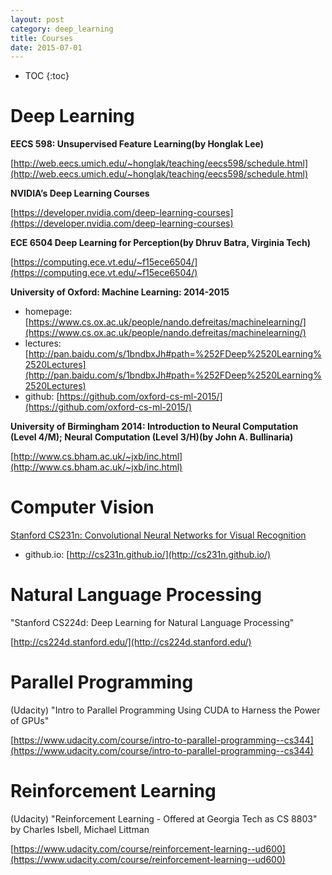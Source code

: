 ```yaml
---
layout: post
category: deep_learning
title: Courses
date: 2015-07-01
---
```


* TOC
{:toc}

# Deep Learning

**EECS 598: Unsupervised Feature Learning(by Honglak Lee)**

[http://web.eecs.umich.edu/~honglak/teaching/eecs598/schedule.html](http://web.eecs.umich.edu/~honglak/teaching/eecs598/schedule.html)

**NVIDIA’s Deep Learning Courses**

[https://developer.nvidia.com/deep-learning-courses](https://developer.nvidia.com/deep-learning-courses)

**ECE 6504 Deep Learning for Perception(by Dhruv Batra, Virginia Tech)**

[https://computing.ece.vt.edu/~f15ece6504/](https://computing.ece.vt.edu/~f15ece6504/)

**University of Oxford: Machine Learning: 2014-2015**

- homepage: [https://www.cs.ox.ac.uk/people/nando.defreitas/machinelearning/](https://www.cs.ox.ac.uk/people/nando.defreitas/machinelearning/)
- lectures: [http://pan.baidu.com/s/1bndbxJh#path=%252FDeep%2520Learning%2520Lectures](http://pan.baidu.com/s/1bndbxJh#path=%252FDeep%2520Learning%2520Lectures)
- github: [https://github.com/oxford-cs-ml-2015/](https://github.com/oxford-cs-ml-2015/)

**University of Birmingham 2014: Introduction to Neural Computation (Level 4/M); Neural Computation (Level 3/H)(by John A. Bullinaria)**

[http://www.cs.bham.ac.uk/~jxb/inc.html](http://www.cs.bham.ac.uk/~jxb/inc.html)

# Computer Vision

[Stanford CS231n: Convolutional Neural Networks for Visual Recognition](http://cs231n.stanford.edu/)

- github.io: [http://cs231n.github.io/](http://cs231n.github.io/)

# Natural Language Processing

"Stanford CS224d: Deep Learning for Natural Language Processing"

[http://cs224d.stanford.edu/](http://cs224d.stanford.edu/)

# Parallel Programming

(Udacity) "Intro to Parallel Programming Using CUDA to Harness the Power of GPUs"

[https://www.udacity.com/course/intro-to-parallel-programming--cs344](https://www.udacity.com/course/intro-to-parallel-programming--cs344)

# Reinforcement Learning

(Udacity) "Reinforcement Learning - Offered at Georgia Tech as CS 8803" by Charles Isbell, Michael Littman

[https://www.udacity.com/course/reinforcement-learning--ud600](https://www.udacity.com/course/reinforcement-learning--ud600)
